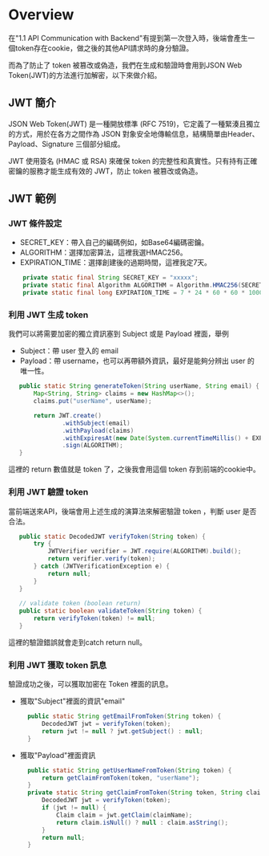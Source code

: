 # Overview

在"1.1 API Communication with Backend"有提到第一次登入時，後端會產生一個token存在cookie，做之後的其他API請求時的身分驗證。


而為了防止了 token 被篡改或偽造，我們在生成和驗證時會用到JSON Web Token(JWT)的方法進行加解密，以下來做介紹。


## JWT 簡介

JSON Web Token(JWT) 是一種開放標準 (RFC 7519)，它定義了一種緊湊且獨立的方式，用於在各方之間作為 JSON 對象安全地傳輸信息，結構簡單由Header、Payload、Signature 三個部分組成。
 
JWT 使用簽名 (HMAC 或 RSA) 來確保 token 的完整性和真實性。只有持有正確密鑰的服務才能生成有效的 JWT，防止 token 被篡改或偽造。

## JWT 範例

### JWT 條件設定

- SECRET_KEY：帶入自己的編碼例如，如Base64編碼密鑰。
- ALGORITHM：選擇加密算法，這裡我選HMAC256。
- EXPIRATION_TIME：選擇創建後的過期時間，這裡我定7天。

```java
    private static final String SECRET_KEY = "xxxxx";
    private static final Algorithm ALGORITHM = Algorithm.HMAC256(SECRET_KEY);
    private static final long EXPIRATION_TIME = 7 * 24 * 60 * 60 * 1000; // 7 days
```

### 利用 JWT 生成 token

我們可以將需要加密的獨立資訊塞到 Subject 或是 Payload 裡面，舉例

- Subject：帶 user 登入的 email
- Payload：帶 username，也可以再帶額外資訊，最好是能夠分辨出 user 的唯一性。
 
 ```java
	public static String generateToken(String userName, String email) {
        Map<String, String> claims = new HashMap<>();
        claims.put("userName", userName);

        return JWT.create()
                .withSubject(email)
                .withPayload(claims)
                .withExpiresAt(new Date(System.currentTimeMillis() + EXPIRATION_TIME))
                .sign(ALGORITHM);
    }
 ```
 
這裡的 return 數值就是 token 了，之後我會用這個 token 存到前端的cookie中。

### 利用 JWT 驗證 token

當前端送來API，後端會用上述生成的演算法來解密驗證 token ，判斷 user 是否合法。
 
 ```java
    public static DecodedJWT verifyToken(String token) {
        try {
            JWTVerifier verifier = JWT.require(ALGORITHM).build();
            return verifier.verify(token);
        } catch (JWTVerificationException e) {
            return null;
        }
    }
	
	// validate token (boolean return)
    public static boolean validateToken(String token) {
        return verifyToken(token) != null;
    }
 ```
這裡的驗證錯誤就會走到catch return null。

### 利用 JWT 獲取 token 訊息

驗證成功之後，可以獲取加密在 Token 裡面的訊息。  

- 獲取"Subject"裡面的資訊"email"
  ```java
    public static String getEmailFromToken(String token) {
        DecodedJWT jwt = verifyToken(token);
        return jwt != null ? jwt.getSubject() : null;
    }
  ```

- 獲取"Payload"裡面資訊
  ```java
	public static String getUserNameFromToken(String token) {
        return getClaimFromToken(token, "userName");
    }
	private static String getClaimFromToken(String token, String claimName) {
        DecodedJWT jwt = verifyToken(token);
        if (jwt != null) {
            Claim claim = jwt.getClaim(claimName);
            return claim.isNull() ? null : claim.asString();
        }
        return null;
    }
  ```
 